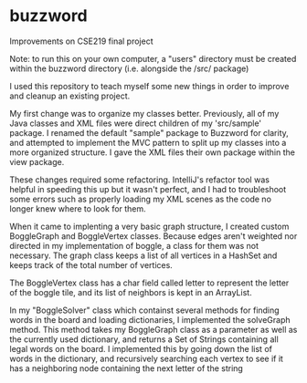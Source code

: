 # buzzword
Improvements on CSE219 final project

Note: to run this on your own computer, a "users" directory must be created within the buzzword directory (i.e. alongside the /src/ package)

I used this repository to teach myself some new things in order to improve and cleanup an existing project.

My first change was to organize my classes better. Previously, all of my Java classes and XML files were direct children of my 'src/sample' package.
I renamed the default "sample" package to Buzzword for clarity, and attempted to implement the MVC pattern to split up my classes into
a more organized structure. I gave the XML files their own package within the view package.

These changes required some refactoring. IntelliJ's refactor tool was helpful in speeding this up but it wasn't perfect, and I had to
troubleshoot some errors such as properly loading my XML scenes as the code no longer knew where to look for them.

When it came to implenting a very basic graph structure, I created custom BoggleGraph and BoggleVertex classes. Because edges aren't
weighted nor directed in my implementation of boggle, a class for them was not necessary. The graph class keeps a list of all vertices
in a HashSet and keeps track of the total number of vertices.

The BoggleVertex class has a char field called letter to represent the letter of the boggle tile, and its list of neighbors is kept in
an ArrayList.

In my "BoggleSolver" class which containst several methods for finding words in the board and loading dictionaries, I implemented the
solveGraph method. This method takes my BoggleGraph class as a parameter as well as the currently used dictionary, and returns a Set of
Strings containing all legal words on the board. I implemented this by going down the list of words in the dictionary, and recursively 
searching each vertex to see if it has a neighboring node containing the next letter of the string
